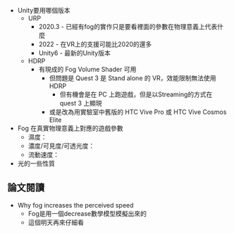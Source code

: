 - Unity要用哪個版本
	- URP
		- 2020.3 - 已經有fog的實作只是要看裡面的參數在物理意義上代表什麼
		- 2022 - 在VR上的支援可能比2020的還多
		- Unity6 - 最新的Unity版本
	- HDRP
		- 有現成的 Fog Volume Shader 可用
			- 但問題是 Quest 3 是 Stand alone 的 VR，效能限制無法使用 HDRP
				- 但有機會是在 PC 上跑遊戲，但是以Streaming的方式在 quest 3 上顯現
			- 或是改為用實驗室中舊版的 HTC Vive Pro 或 HTC Vive Cosmos Elite
- Fog 在真實物理意義上對應的遊戲參數
	- 濕度：
	- 濃度/可見度/可透光度：
	- 流動速度：
- 光的一些性質
## 論文閱讀
- Why fog increases the perceived speed
	- Fog是用一個decrease數學模型模擬出來的
	- 這個明天再來仔細看